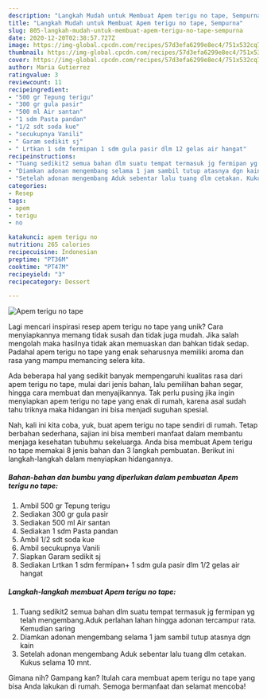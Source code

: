 ```yaml
---
description: "Langkah Mudah untuk Membuat Apem terigu no tape, Sempurna"
title: "Langkah Mudah untuk Membuat Apem terigu no tape, Sempurna"
slug: 805-langkah-mudah-untuk-membuat-apem-terigu-no-tape-sempurna
date: 2020-12-20T02:38:57.727Z
image: https://img-global.cpcdn.com/recipes/57d3efa6299e8ec4/751x532cq70/apem-terigu-no-tape-foto-resep-utama.jpg
thumbnail: https://img-global.cpcdn.com/recipes/57d3efa6299e8ec4/751x532cq70/apem-terigu-no-tape-foto-resep-utama.jpg
cover: https://img-global.cpcdn.com/recipes/57d3efa6299e8ec4/751x532cq70/apem-terigu-no-tape-foto-resep-utama.jpg
author: Maria Gutierrez
ratingvalue: 3
reviewcount: 11
recipeingredient:
- "500 gr Tepung terigu"
- "300 gr gula pasir"
- "500 ml Air santan"
- "1 sdm Pasta pandan"
- "1/2 sdt soda kue"
- "secukupnya Vanili"
- " Garam sedikit sj"
- " Lrtkan 1 sdm fermipan 1 sdm gula pasir dlm 12 gelas air hangat"
recipeinstructions:
- "Tuang sedikit2 semua bahan dlm suatu tempat termasuk jg fermipan yg telah mengembang.Aduk perlahan lahan hingga adonan tercampur rata. Kemudian saring"
- "Diamkan adonan mengembang selama 1 jam sambil tutup atasnya dgn kain"
- "Setelah adonan mengembang Aduk sebentar lalu tuang dlm cetakan. Kukus selama 10 mnt."
categories:
- Resep
tags:
- apem
- terigu
- no

katakunci: apem terigu no 
nutrition: 265 calories
recipecuisine: Indonesian
preptime: "PT36M"
cooktime: "PT47M"
recipeyield: "3"
recipecategory: Dessert

---
```



![Apem terigu no tape](https://img-global.cpcdn.com/recipes/57d3efa6299e8ec4/751x532cq70/apem-terigu-no-tape-foto-resep-utama.jpg)

Lagi mencari inspirasi resep apem terigu no tape yang unik? Cara menyiapkannya memang tidak susah dan tidak juga mudah. Jika salah mengolah maka hasilnya tidak akan memuaskan dan bahkan tidak sedap. Padahal apem terigu no tape yang enak seharusnya memiliki aroma dan rasa yang mampu memancing selera kita.

Ada beberapa hal yang sedikit banyak mempengaruhi kualitas rasa dari apem terigu no tape, mulai dari jenis bahan, lalu pemilihan bahan segar, hingga cara membuat dan menyajikannya. Tak perlu pusing jika ingin menyiapkan apem terigu no tape yang enak di rumah, karena asal sudah tahu triknya maka hidangan ini bisa menjadi suguhan spesial.




Nah, kali ini kita coba, yuk, buat apem terigu no tape sendiri di rumah. Tetap berbahan sederhana, sajian ini bisa memberi manfaat dalam membantu menjaga kesehatan tubuhmu sekeluarga. Anda bisa membuat Apem terigu no tape memakai 8 jenis bahan dan 3 langkah pembuatan. Berikut ini langkah-langkah dalam menyiapkan hidangannya.

<!--inarticleads1-->

##### Bahan-bahan dan bumbu yang diperlukan dalam pembuatan Apem terigu no tape:

1. Ambil 500 gr Tepung terigu
1. Sediakan 300 gr gula pasir
1. Sediakan 500 ml Air santan
1. Sediakan 1 sdm Pasta pandan
1. Ambil 1/2 sdt soda kue
1. Ambil secukupnya Vanili
1. Siapkan  Garam sedikit sj
1. Sediakan  Lrtkan 1 sdm fermipan+ 1 sdm gula pasir dlm 1/2 gelas air hangat




<!--inarticleads2-->

##### Langkah-langkah membuat Apem terigu no tape:

1. Tuang sedikit2 semua bahan dlm suatu tempat termasuk jg fermipan yg telah mengembang.Aduk perlahan lahan hingga adonan tercampur rata. Kemudian saring
1. Diamkan adonan mengembang selama 1 jam sambil tutup atasnya dgn kain
1. Setelah adonan mengembang Aduk sebentar lalu tuang dlm cetakan. Kukus selama 10 mnt.




Gimana nih? Gampang kan? Itulah cara membuat apem terigu no tape yang bisa Anda lakukan di rumah. Semoga bermanfaat dan selamat mencoba!
